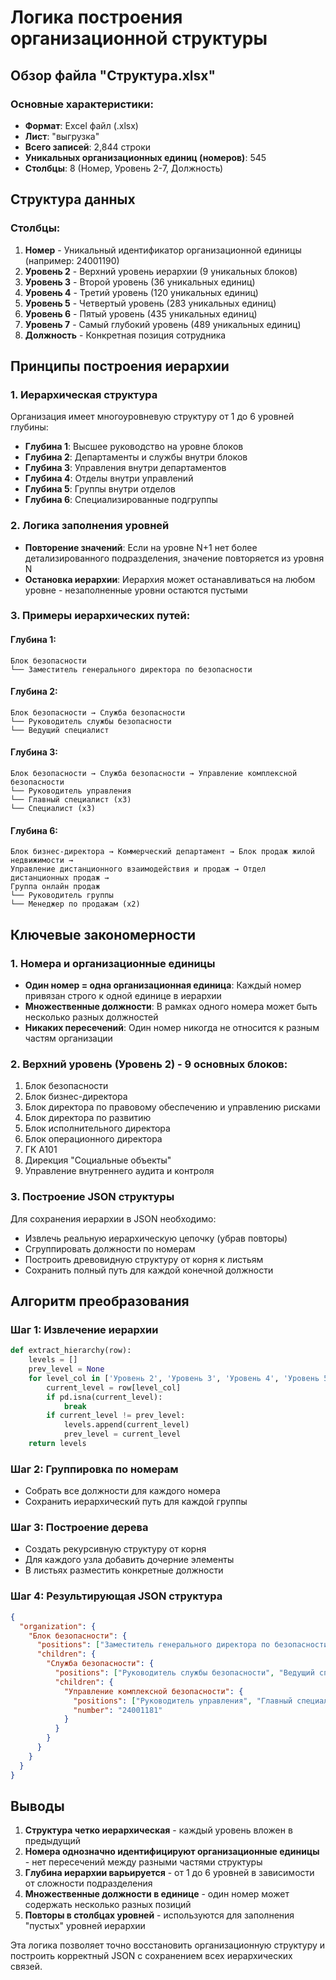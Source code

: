 # Логика построения организационной структуры

## Обзор файла "Структура.xlsx"

### Основные характеристики:
- **Формат**: Excel файл (.xlsx)
- **Лист**: "выгрузка"
- **Всего записей**: 2,844 строки
- **Уникальных организационных единиц (номеров)**: 545
- **Столбцы**: 8 (Номер, Уровень 2-7, Должность)

## Структура данных

### Столбцы:
1. **Номер** - Уникальный идентификатор организационной единицы (например: 24001190)
2. **Уровень 2** - Верхний уровень иерархии (9 уникальных блоков)
3. **Уровень 3** - Второй уровень (36 уникальных единиц)
4. **Уровень 4** - Третий уровень (120 уникальных единиц)
5. **Уровень 5** - Четвертый уровень (283 уникальных единиц)
6. **Уровень 6** - Пятый уровень (435 уникальных единиц)
7. **Уровень 7** - Самый глубокий уровень (489 уникальных единиц)
8. **Должность** - Конкретная позиция сотрудника

## Принципы построения иерархии

### 1. Иерархическая структура
Организация имеет многоуровневую структуру от 1 до 6 уровней глубины:
- **Глубина 1**: Высшее руководство на уровне блоков
- **Глубина 2**: Департаменты и службы внутри блоков
- **Глубина 3**: Управления внутри департаментов
- **Глубина 4**: Отделы внутри управлений
- **Глубина 5**: Группы внутри отделов
- **Глубина 6**: Специализированные подгруппы

### 2. Логика заполнения уровней
- **Повторение значений**: Если на уровне N+1 нет более детализированного подразделения, значение повторяется из уровня N
- **Остановка иерархии**: Иерархия может останавливаться на любом уровне - незаполненные уровни остаются пустыми

### 3. Примеры иерархических путей:

#### Глубина 1:
```
Блок безопасности
└── Заместитель генерального директора по безопасности
```

#### Глубина 2:
```
Блок безопасности → Служба безопасности
└── Руководитель службы безопасности
└── Ведущий специалист
```

#### Глубина 3:
```
Блок безопасности → Служба безопасности → Управление комплексной безопасности
└── Руководитель управления
└── Главный специалист (x3)
└── Специалист (x3)
```

#### Глубина 6:
```
Блок бизнес-директора → Коммерческий департамент → Блок продаж жилой недвижимости → 
Управление дистанционного взаимодействия и продаж → Отдел дистанционных продаж → 
Группа онлайн продаж
└── Руководитель группы
└── Менеджер по продажам (x2)
```

## Ключевые закономерности

### 1. Номера и организационные единицы
- **Один номер = одна организационная единица**: Каждый номер привязан строго к одной единице в иерархии
- **Множественные должности**: В рамках одного номера может быть несколько разных должностей
- **Никаких пересечений**: Один номер никогда не относится к разным частям организации

### 2. Верхний уровень (Уровень 2) - 9 основных блоков:
1. Блок безопасности
2. Блок бизнес-директора
3. Блок директора по правовому обеспечению и управлению рисками
4. Блок директора по развитию
5. Блок исполнительного директора
6. Блок операционного директора
7. ГК А101
8. Дирекция "Социальные объекты"
9. Управление внутреннего аудита и контроля

### 3. Построение JSON структуры
Для сохранения иерархии в JSON необходимо:
- Извлечь реальную иерархическую цепочку (убрав повторы)
- Сгруппировать должности по номерам
- Построить древовидную структуру от корня к листьям
- Сохранить полный путь для каждой конечной должности

## Алгоритм преобразования

### Шаг 1: Извлечение иерархии
```python
def extract_hierarchy(row):
    levels = []
    prev_level = None
    for level_col in ['Уровень 2', 'Уровень 3', 'Уровень 4', 'Уровень 5', 'Уровень 6', 'Уровень 7']:
        current_level = row[level_col]
        if pd.isna(current_level):
            break
        if current_level != prev_level:
            levels.append(current_level)
            prev_level = current_level
    return levels
```

### Шаг 2: Группировка по номерам
- Собрать все должности для каждого номера
- Сохранить иерархический путь для каждой группы

### Шаг 3: Построение дерева
- Создать рекурсивную структуру от корня
- Для каждого узла добавить дочерние элементы
- В листьях разместить конкретные должности

### Шаг 4: Результирующая JSON структура
```json
{
  "organization": {
    "Блок безопасности": {
      "positions": ["Заместитель генерального директора по безопасности"],
      "children": {
        "Служба безопасности": {
          "positions": ["Руководитель службы безопасности", "Ведущий специалист"],
          "children": {
            "Управление комплексной безопасности": {
              "positions": ["Руководитель управления", "Главный специалист", "Специалист"],
              "number": "24001181"
            }
          }
        }
      }
    }
  }
}
```

## Выводы

1. **Структура четко иерархическая** - каждый уровень вложен в предыдущий
2. **Номера однозначно идентифицируют организационные единицы** - нет пересечений между разными частями структуры  
3. **Глубина иерархии варьируется** - от 1 до 6 уровней в зависимости от сложности подразделения
4. **Множественные должности в единице** - один номер может содержать несколько разных позиций
5. **Повторы в столбцах уровней** - используются для заполнения "пустых" уровней иерархии

Эта логика позволяет точно восстановить организационную структуру и построить корректный JSON с сохранением всех иерархических связей.